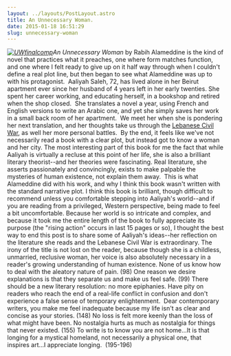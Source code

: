 ```yaml
---
layout: ../layouts/PostLayout.astro
title: An Unnecessary Woman. 
date: 2015-01-18 16:51:29
slug: unnecessary-woman
---
```


_[![UWfinalcomp](http://akindoflibrary.com/wp-content/uploads/2015/01/UWfinalcomp-198x300.jpeg)](http://akindoflibrary.com/wp-content/uploads/2015/01/UWfinalcomp.jpeg)An Unnecessary Woman_ by Rabih Alameddine is the kind of novel that practices what it preaches, one where form matches function, and one where I felt ready to give up on it half way through when I couldn't define a real plot line, but then began to see what Alameddine was up to with his protagonist.  Aaliyah Saleh, 72, has lived alone in her Beirut apartment ever since her husband of 4 years left in her early twenties. She spent her career working, and educating herself, in a bookshop and retired when the shop closed.  She translates a novel a year, using French and English versions to write an Arabic one, and yet she simply saves her work in a small back room of her apartment.  We meet her when she is pondering her next translation, and her thoughts take us through the [Lebanese Civil War](http://www.bbc.com/news/world-middle-east-14647308), as well her more personal battles.  By the end, it feels like we've not necessarily read a book with a clear plot, but instead got to know a woman and her city. The most interesting part of this book for me the fact that while Aaliyah is virtually a recluse at this point of her life, she is also a brilliant literary theorist--and her theories were fascinating. Real literature, she asserts passionately and convincingly, exists to make palpable the mysteries of human existence, not explain them away.  This is what Alameddine did with his work, and why I think this book wasn't written with the standard narrative plot. I think this book is brilliant, though difficult to recommend unless you comfortable stepping into Aaliyah's world--and if you are reading from a privileged, Western perspective, being made to feel a bit uncomfortable. Because her world is so intricate and complex, and because it took me the entire length of the book to fully appreciate its purpose (the "rising action" occurs in last 15 pages or so), I thought the best way to end this post is to share some of Aaliyah's ideas--her reflection on the literature she reads and the Lebanese Civil War is extraordinary. The irony of the title is not lost on the reader, because though she is a childless, unmarried, reclusive woman, her voice is also absolutely necessary in a reader's growing understanding of human existence. None of us know how to deal with the aleatory nature of pain. (98) One reason we desire explanations is that they separate us and make us feel safe. (99) There should be a new literary resolution: no more epiphanies. Have pity on readers who reach the end of a real-life conflict in confusion and don't experience a false sense of temporary enlightenment.  Dear contemporary writers, you make me feel inadequate because my life isn't as clear and concise as your stories. (148) No loss is felt more keenly than the loss of what might have been. No nostalgia hurts as much as nostalgia for things that never existed. (155) To write is to know you are not home...It is that longing for a mystical homeland, not necessarily a physical one, that inspires art...I appreciate longing.  (195-196)